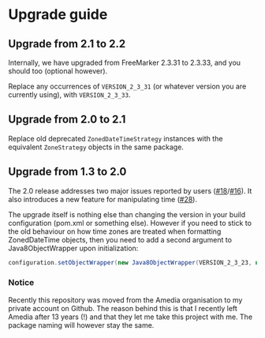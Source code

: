 # Upgrade guide

## Upgrade from 2.1 to 2.2

Internally, we have upgraded from FreeMarker 2.3.31 to 2.3.33, and you should too (optional however).

Replace any occurrences of `VERSION_2_3_31` (or whatever version you are currently using), with `VERSION_2_3_33`. 

## Upgrade from 2.0 to 2.1

Replace old deprecated `ZonedDateTimeStrategy` instances with the equivalent `ZoneStrategy` objects in the same package.

## Upgrade from 1.3 to 2.0

The 2.0 release addresses two major issues reported by users ([#18](https://github.com/lazee/freemarker-java-8/issues/18)/[#16](https://github.com/lazee/freemarker-java-8/issues/16)). It also introduces a new feature for manipulating time ([\#28](https://github.com/lazee/freemarker-java-8/pull/28)).  

The upgrade itself is nothing else than changing the version in your build configuration (pom.xml or something else). However if you need to stick to the old behaviour on how time zones are treated when formatting ZonedDateTime objects, then you need to add a second argument to Java8ObjectWrapper upon initialization:

```java
configuration.setObjectWrapper(new Java8ObjectWrapper(VERSION_2_3_23, new EnvironmentTimeStrategy());
```

### Notice

Recently this repository was moved from the Amedia organisation to my
private account on Github. The reason behind this is that I recently
left Amedia after 13 years (!) and that they let me take this project
with me. The package naming will however stay the same.
